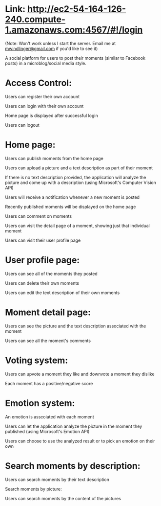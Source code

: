 # Link: http://ec2-54-164-126-240.compute-1.amazonaws.com:4567/#!/login
(Note:  Won't work unless I start the server. Email me at mwindlinger@gmail.com if you'd like to see it) 

A social platform for users to post their moments (similar to Facebook posts) in a microblog/social media style.

# Access Control:

  Users can register their own account
  
  Users can login with their own account
  
  Home page is displayed after successful login
  
  Users can logout
  
# Home page:

  Users can publish moments from the home page
  
  Users can upload a picture and a text description as part of their moment
  
  If there is no text description provided, the application will analyze the picture and come up with a description (using Microsoft's        Computer Vision API)
  
  Users will receive a notification whenever a new moment is posted
  
  Recently published moments will be displayed on the home page
  
  Users can comment on moments
  
  Users can visit the detail page of a moment, showing just that individual moment
  
  Users can visit their user profile page
  
# User profile page:

  Users can see all of the moments they posted
  
  Users can delete their own moments
  
  Users can edit the text description of their own moments

# Moment detail page:

  Users can see the picture and the text description associated with the moment
  
  Users can see all the moment's comments

# Voting system:
  
  Users can upvote a moment they like and downvote a moment they dislike
  
  Each moment has a positive/negative score
  
# Emotion system:

  An emotion is asscoiated with each moment
  
  Users can let the application analyze the picture in the moment they published (using Microsoft's Emotion API)
  
  Users can choose to use the analyzed result or to pick an emotion on their own
  
# Search moments by description:

  Users can search moments by their text description
  
  Search moments by picture:
  
  Users can search moments by the content of the pictures
